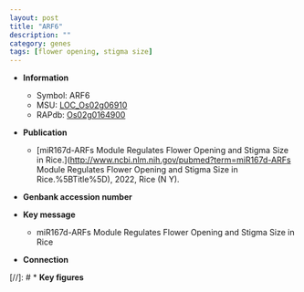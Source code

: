 ```yaml
---
layout: post
title: "ARF6"
description: ""
category: genes
tags: [flower opening, stigma size]
---
```


* **Information**  
    + Symbol: ARF6  
    + MSU: [LOC_Os02g06910](http://rice.uga.edu/cgi-bin/ORF_infopage.cgi?orf=LOC_Os02g06910)  
    + RAPdb: [Os02g0164900](http://rapdb.dna.affrc.go.jp/viewer/gbrowse_details/irgsp1?name=Os02g0164900)  

* **Publication**  
    + [miR167d-ARFs Module Regulates Flower Opening and Stigma Size in Rice.](http://www.ncbi.nlm.nih.gov/pubmed?term=miR167d-ARFs Module Regulates Flower Opening and Stigma Size in Rice.%5BTitle%5D), 2022, Rice (N Y).

* **Genbank accession number**  

* **Key message**  
    + miR167d-ARFs Module Regulates Flower Opening and Stigma Size in Rice

* **Connection**  

[//]: # * **Key figures**  


